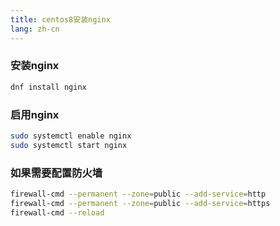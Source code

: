 ```yaml
---
title: centos8安装nginx
lang: zh-cn
---
```


### 安装nginx
``` bash
dnf install nginx
```

### 启用nginx
``` bash
sudo systemctl enable nginx
sudo systemctl start nginx
```

### 如果需要配置防火墙
``` bash
firewall-cmd --permanent --zone=public --add-service=http
firewall-cmd --permanent --zone=public --add-service=https
firewall-cmd --reload
```